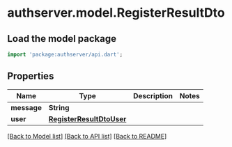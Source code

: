# authserver.model.RegisterResultDto

## Load the model package
```dart
import 'package:authserver/api.dart';
```

## Properties
Name | Type | Description | Notes
------------ | ------------- | ------------- | -------------
**message** | **String** |  | 
**user** | [**RegisterResultDtoUser**](RegisterResultDtoUser.md) |  | 

[[Back to Model list]](../README.md#documentation-for-models) [[Back to API list]](../README.md#documentation-for-api-endpoints) [[Back to README]](../README.md)


